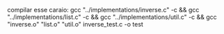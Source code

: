 compilar esse caraio:
gcc "../implementations/inverse.c" -c && gcc "../implementations/list.c" -c && gcc "../implementations/util.c" -c && gcc "inverse.o" "list.o" "util.o" inverse_test.c -o test
